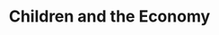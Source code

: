 ---
layout: content
data: economy
title: Children and the Economy
isHome: true
link: https://figure.nz/search/?query=economy%20children&ref=yfnz
---